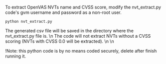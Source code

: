 To extract OpenVAS NVTs name and CVSS score, modify the nvt_extract.py code's gvm username and password as a non-root user.
```
python nvt_extract.py
```
The generated csv file will be saved in the directory where the nvt_extract.py file is. \n
The code will not extract NVTs without a CVSS scoring (NVTs with CVSS 0.0 will be extracted). \n \n

!Note: this python code is by no means coded securely, delete after finish running it.
